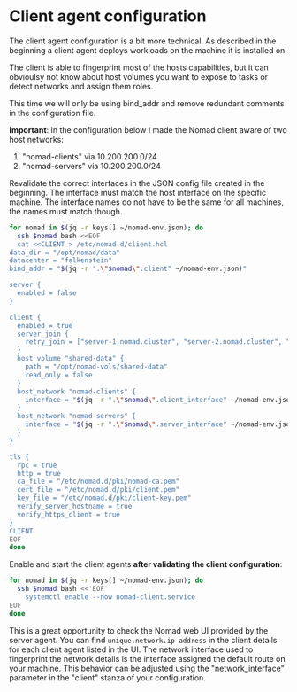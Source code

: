 # Client agent configuration

The client agent configuration is a bit more technical. As described in the beginning a client agent deploys workloads on the machine it is installed on.

The client is able to fingerprint most of the hosts capabilities, but it can obvioulsy not know about host volumes you want to expose to tasks or detect networks and assign them roles.

This time we will only be using bind_addr and remove redundant comments in the configuration file.

**Important**: In the configuration below I made the Nomad client aware of two host networks:

1. "nomad-clients" via 10.200.200.0/24
2. "nomad-servers" via 10.200.200.0/24

Revalidate the correct interfaces in the JSON config file created in the beginning. The interface must match the host interface on the specific machine. The interface names do not have to be the same for all machines, the names must match though.

```bash
for nomad in $(jq -r keys[] ~/nomad-env.json); do
  ssh $nomad bash <<EOF
  cat <<CLIENT > /etc/nomad.d/client.hcl
data_dir = "/opt/nomad/data"
datacenter = "falkenstein"
bind_addr = "$(jq -r ".\"$nomad\".client" ~/nomad-env.json)"

server {
  enabled = false
}

client {
  enabled = true
  server_join {
    retry_join = ["server-1.nomad.cluster", "server-2.nomad.cluster", "server-3.nomad.cluster"]
  }
  host_volume "shared-data" {
    path = "/opt/nomad-vols/shared-data"
    read_only = false
  }
  host_network "nomad-clients" {
    interface = "$(jq -r ".\"$nomad\".client_interface" ~/nomad-env.json)"
  }
  host_network "nomad-servers" {
    interface = "$(jq -r ".\"$nomad\".server_interface" ~/nomad-env.json)"
  }
}

tls {
  rpc = true
  http = true
  ca_file = "/etc/nomad.d/pki/nomad-ca.pem"
  cert_file = "/etc/nomad.d/pki/client.pem"
  key_file = "/etc/nomad.d/pki/client-key.pem"
  verify_server_hostname = true
  verify_https_client = true
}
CLIENT
EOF
done
```

Enable and start the client agents **after validating the client configuration**:

```bash
for nomad in $(jq -r keys[] ~/nomad-env.json); do
  ssh $nomad bash <<'EOF'
    systemctl enable --now nomad-client.service
EOF
done
```

This is a great opportunity to check the Nomad web UI provided by the server agent. You can find `unique.network.ip-address` in the client details for each client agent listed in the UI. The network interface used to fingerprint the network details is the interface assigned the default route on your machine. This behavior can be adjusted using the "network_interface" parameter in the "client" stanza of your configuration.
